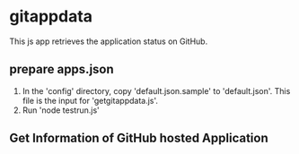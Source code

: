 # gitappdata

This js app retrieves the application status on GitHub.

## prepare apps.json
1. In the 'config' directory, copy 'default.json.sample' to 'default.json'. This file is the input for 'getgitappdata.js'.
2. Run 'node testrun.js'

## Get Information of GitHub hosted Application

